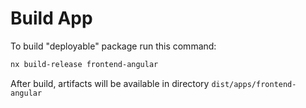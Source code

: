 # Build App

To build "deployable" package run this command:

```bash
nx build-release frontend-angular
```

After build, artifacts will be available in directory `dist/apps/frontend-angular` 
